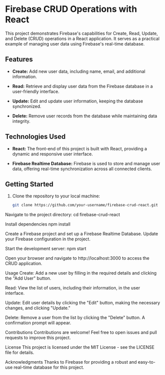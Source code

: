 # Firebase CRUD Operations with React

This project demonstrates Firebase's capabilities for Create, Read, Update, and Delete (CRUD) operations in a React application. It serves as a practical example of managing user data using Firebase's real-time database.

## Features

- **Create:** Add new user data, including name, email, and additional information.

- **Read:** Retrieve and display user data from the Firebase database in a user-friendly interface.

- **Update:** Edit and update user information, keeping the database synchronized.

- **Delete:** Remove user records from the database while maintaining data integrity.

## Technologies Used

- **React:** The front-end of this project is built with React, providing a dynamic and responsive user interface.

- **Firebase Realtime Database:** Firebase is used to store and manage user data, offering real-time synchronization across all connected clients.

## Getting Started

1. Clone the repository to your local machine:

   ```bash
   git clone https://github.com/your-username/firebase-crud-react.git

Navigate to the project directory:
cd firebase-crud-react

Install dependencies
npm install

Create a Firebase project and set up a Firebase Realtime Database. Update your Firebase configuration in the project.

Start the development server:
npm start

Open your browser and navigate to http://localhost:3000 to access the CRUD application.

Usage
Create: Add a new user by filling in the required details and clicking the "Add User" button.

Read: View the list of users, including their information, in the user interface.

Update: Edit user details by clicking the "Edit" button, making the necessary changes, and clicking "Update."

Delete: Remove a user from the list by clicking the "Delete" button. A confirmation prompt will appear.

Contributions
Contributions are welcome! Feel free to open issues and pull requests to improve this project.

License
This project is licensed under the MIT License - see the LICENSE file for details.

Acknowledgments
Thanks to Firebase for providing a robust and easy-to-use real-time database for this project.

